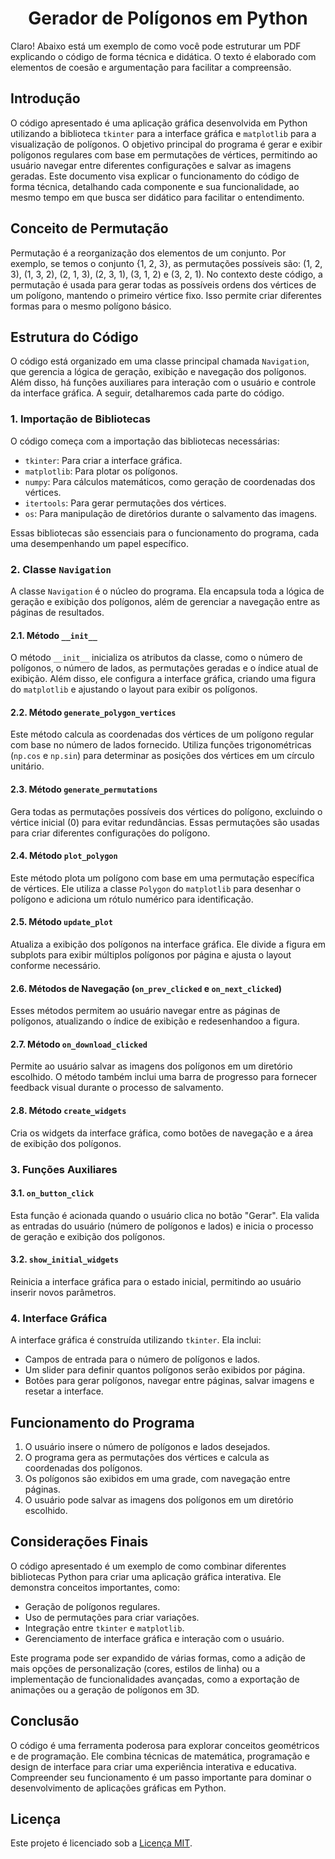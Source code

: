<h1 align = "center"> Gerador de Polígonos em Python </h1>

Claro! Abaixo está um exemplo de como você pode estruturar um PDF explicando o código de forma técnica e didática. O texto é elaborado com elementos de coesão e argumentação para facilitar a compreensão.


## **Introdução**

O código apresentado é uma aplicação gráfica desenvolvida em Python utilizando a biblioteca `tkinter` para a interface gráfica e `matplotlib` para a visualização de polígonos. O objetivo principal do programa é gerar e exibir polígonos regulares com base em permutações de vértices, permitindo ao usuário navegar entre diferentes configurações e salvar as imagens geradas. Este documento visa explicar o funcionamento do código de forma técnica, detalhando cada componente e sua funcionalidade, ao mesmo tempo em que busca ser didático para facilitar o entendimento.

## **Conceito de Permutação**

Permutação é a reorganização dos elementos de um conjunto. Por exemplo, se temos o conjunto {1, 2, 3}, as permutações possíveis são: (1, 2, 3), (1, 3, 2), (2, 1, 3), (2, 3, 1), (3, 1, 2) e (3, 2, 1). No contexto deste código, a permutação é usada para gerar todas as possíveis ordens dos vértices de um polígono, mantendo o primeiro vértice fixo. Isso permite criar diferentes formas para o mesmo polígono básico.

## **Estrutura do Código**

O código está organizado em uma classe principal chamada `Navigation`, que gerencia a lógica de geração, exibição e navegação dos polígonos. Além disso, há funções auxiliares para interação com o usuário e controle da interface gráfica. A seguir, detalharemos cada parte do código.


### **1. Importação de Bibliotecas**

O código começa com a importação das bibliotecas necessárias:

- `tkinter`: Para criar a interface gráfica.
- `matplotlib`: Para plotar os polígonos.
- `numpy`: Para cálculos matemáticos, como geração de coordenadas dos vértices.
- `itertools`: Para gerar permutações dos vértices.
- `os`: Para manipulação de diretórios durante o salvamento das imagens.

Essas bibliotecas são essenciais para o funcionamento do programa, cada uma desempenhando um papel específico.

### **2. Classe `Navigation`**

A classe `Navigation` é o núcleo do programa. Ela encapsula toda a lógica de geração e exibição dos polígonos, além de gerenciar a navegação entre as páginas de resultados.

#### **2.1. Método `__init__`**

O método `__init__` inicializa os atributos da classe, como o número de polígonos, o número de lados, as permutações geradas e o índice atual de exibição. Além disso, ele configura a interface gráfica, criando uma figura do `matplotlib` e ajustando o layout para exibir os polígonos.

#### **2.2. Método `generate_polygon_vertices`**

Este método calcula as coordenadas dos vértices de um polígono regular com base no número de lados fornecido. Utiliza funções trigonométricas (`np.cos` e `np.sin`) para determinar as posições dos vértices em um círculo unitário.

#### **2.3. Método `generate_permutations`**

Gera todas as permutações possíveis dos vértices do polígono, excluindo o vértice inicial (0) para evitar redundâncias. Essas permutações são usadas para criar diferentes configurações do polígono.

#### **2.4. Método `plot_polygon`**

Este método plota um polígono com base em uma permutação específica de vértices. Ele utiliza a classe `Polygon` do `matplotlib` para desenhar o polígono e adiciona um rótulo numérico para identificação.

#### **2.5. Método `update_plot`**

Atualiza a exibição dos polígonos na interface gráfica. Ele divide a figura em subplots para exibir múltiplos polígonos por página e ajusta o layout conforme necessário.

#### **2.6. Métodos de Navegação (`on_prev_clicked` e `on_next_clicked`)**

Esses métodos permitem ao usuário navegar entre as páginas de polígonos, atualizando o índice de exibição e redesenhandoo a figura.

#### **2.7. Método `on_download_clicked`**

Permite ao usuário salvar as imagens dos polígonos em um diretório escolhido. O método também inclui uma barra de progresso para fornecer feedback visual durante o processo de salvamento.

#### **2.8. Método `create_widgets`**

Cria os widgets da interface gráfica, como botões de navegação e a área de exibição dos polígonos.

### **3. Funções Auxiliares**

#### **3.1. `on_button_click`**

Esta função é acionada quando o usuário clica no botão "Gerar". Ela valida as entradas do usuário (número de polígonos e lados) e inicia o processo de geração e exibição dos polígonos.

#### **3.2. `show_initial_widgets`**

Reinicia a interface gráfica para o estado inicial, permitindo ao usuário inserir novos parâmetros.

### **4. Interface Gráfica**

A interface gráfica é construída utilizando `tkinter`. Ela inclui:

- Campos de entrada para o número de polígonos e lados.
- Um slider para definir quantos polígonos serão exibidos por página.
- Botões para gerar polígonos, navegar entre páginas, salvar imagens e resetar a interface.

## **Funcionamento do Programa**

1. O usuário insere o número de polígonos e lados desejados.
2. O programa gera as permutações dos vértices e calcula as coordenadas dos polígonos.
3. Os polígonos são exibidos em uma grade, com navegação entre páginas.
4. O usuário pode salvar as imagens dos polígonos em um diretório escolhido.

## **Considerações Finais**

O código apresentado é um exemplo de como combinar diferentes bibliotecas Python para criar uma aplicação gráfica interativa. Ele demonstra conceitos importantes, como:

- Geração de polígonos regulares.
- Uso de permutações para criar variações.
- Integração entre `tkinter` e `matplotlib`.
- Gerenciamento de interface gráfica e interação com o usuário.

Este programa pode ser expandido de várias formas, como a adição de mais opções de personalização (cores, estilos de linha) ou a implementação de funcionalidades avançadas, como a exportação de animações ou a geração de polígonos em 3D.


## **Conclusão**

O código é uma ferramenta poderosa para explorar conceitos geométricos e de programação. Ele combina técnicas de matemática, programação e design de interface para criar uma experiência interativa e educativa. Compreender seu funcionamento é um passo importante para dominar o desenvolvimento de aplicações gráficas em Python.



## Licença

Este projeto é licenciado sob a [Licença MIT](LICENSE).
